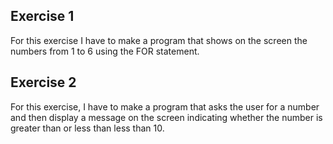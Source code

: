 ## Exercise 1

For this exercise I have to make a program that shows on the screen the numbers from 1 to 6
using the FOR statement.

## Exercise 2

For this exercise, I have to make a program that asks the user for a number and then
display a message on the screen indicating whether the number is greater than or less than
less than 10.


